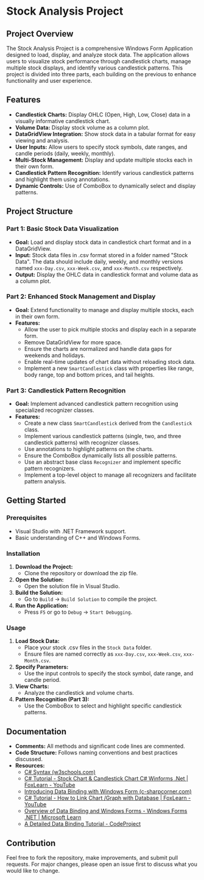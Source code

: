 # Stock Analysis Project

## Project Overview
The Stock Analysis Project is a comprehensive Windows Form Application designed to load, display, and analyze stock data. The application allows users to visualize stock performance through candlestick charts, manage multiple stock displays, and identify various candlestick patterns. This project is divided into three parts, each building on the previous to enhance functionality and user experience.

## Features
- **Candlestick Charts:** Display OHLC (Open, High, Low, Close) data in a visually informative candlestick chart.
- **Volume Data:** Display stock volume as a column plot.
- **DataGridView Integration:** Show stock data in a tabular format for easy viewing and analysis.
- **User Inputs:** Allow users to specify stock symbols, date ranges, and candle periods (daily, weekly, monthly).
- **Multi-Stock Management:** Display and update multiple stocks each in their own form.
- **Candlestick Pattern Recognition:** Identify various candlestick patterns and highlight them using annotations.
- **Dynamic Controls:** Use of ComboBox to dynamically select and display patterns.

## Project Structure
### Part 1: Basic Stock Data Visualization
- **Goal:** Load and display stock data in candlestick chart format and in a DataGridView.
- **Input:** Stock data files in .csv format stored in a folder named "Stock Data". The data should include daily, weekly, and monthly versions named `xxx-Day.csv`, `xxx-Week.csv`, and `xxx-Month.csv` respectively.
- **Output:** Display the OHLC data in candlestick format and volume data as a column plot.

### Part 2: Enhanced Stock Management and Display
- **Goal:** Extend functionality to manage and display multiple stocks, each in their own form.
- **Features:**
  - Allow the user to pick multiple stocks and display each in a separate form.
  - Remove DataGridView for more space.
  - Ensure the charts are normalized and handle data gaps for weekends and holidays.
  - Enable real-time updates of chart data without reloading stock data.
  - Implement a new `SmartCandlestick` class with properties like range, body range, top and bottom prices, and tail heights.

### Part 3: Candlestick Pattern Recognition
- **Goal:** Implement advanced candlestick pattern recognition using specialized recognizer classes.
- **Features:**
  - Create a new class `SmartCandlestick` derived from the `Candlestick` class.
  - Implement various candlestick patterns (single, two, and three candlestick patterns) with recognizer classes.
  - Use annotations to highlight patterns on the charts.
  - Ensure the ComboBox dynamically lists all possible patterns.
  - Use an abstract base class `Recognizer` and implement specific pattern recognizers.
  - Implement a top-level object to manage all recognizers and facilitate pattern analysis.

## Getting Started
### Prerequisites
- Visual Studio with .NET Framework support.
- Basic understanding of C++ and Windows Forms.

### Installation
1. **Download the Project:**
   - Clone the repository or download the zip file.
2. **Open the Solution:**
   - Open the solution file in Visual Studio.
3. **Build the Solution:**
   - Go to `Build` -> `Build Solution` to compile the project.
4. **Run the Application:**
   - Press `F5` or go to `Debug` -> `Start Debugging`.

### Usage
1. **Load Stock Data:**
   - Place your stock .csv files in the `Stock Data` folder.
   - Ensure files are named correctly as `xxx-Day.csv`, `xxx-Week.csv`, `xxx-Month.csv`.
2. **Specify Parameters:**
   - Use the input controls to specify the stock symbol, date range, and candle period.
3. **View Charts:**
   - Analyze the candlestick and volume charts.
4. **Pattern Recognition (Part 3):**
   - Use the ComboBox to select and highlight specific candlestick patterns.

## Documentation
- **Comments:** All methods and significant code lines are commented.
- **Code Structure:** Follows naming conventions and best practices discussed.
- **Resources:**
  - [C# Syntax (w3schools.com)](https://www.w3schools.com/cs/)
  - [C# Tutorial - Stock Chart & Candlestick Chart C# Winforms .Net | FoxLearn - YouTube](https://www.youtube.com/watch?v=x8_lQda88Ro)
  - [Introducing Data Binding with Windows Form (c-sharpcorner.com)](https://www.c-sharpcorner.com/UploadFile/8911c4/data-binding-with-windows-forms/)
  - [C# Tutorial - How to Link Chart /Graph with Database | FoxLearn - YouTube](https://www.youtube.com/watch?v=_hJ3ygkNhoM)
  - [Overview of Data Binding and Windows Forms - Windows Forms .NET | Microsoft Learn](https://docs.microsoft.com/en-us/dotnet/desktop/winforms/data-binding/?view=netdesktop-6.0)
  - [A Detailed Data Binding Tutorial - CodeProject](https://www.codeproject.com/Articles/23259/A-Detailed-Data-Binding-Tutorial)

## Contribution
Feel free to fork the repository, make improvements, and submit pull requests. For major changes, please open an issue first to discuss what you would like to change.

